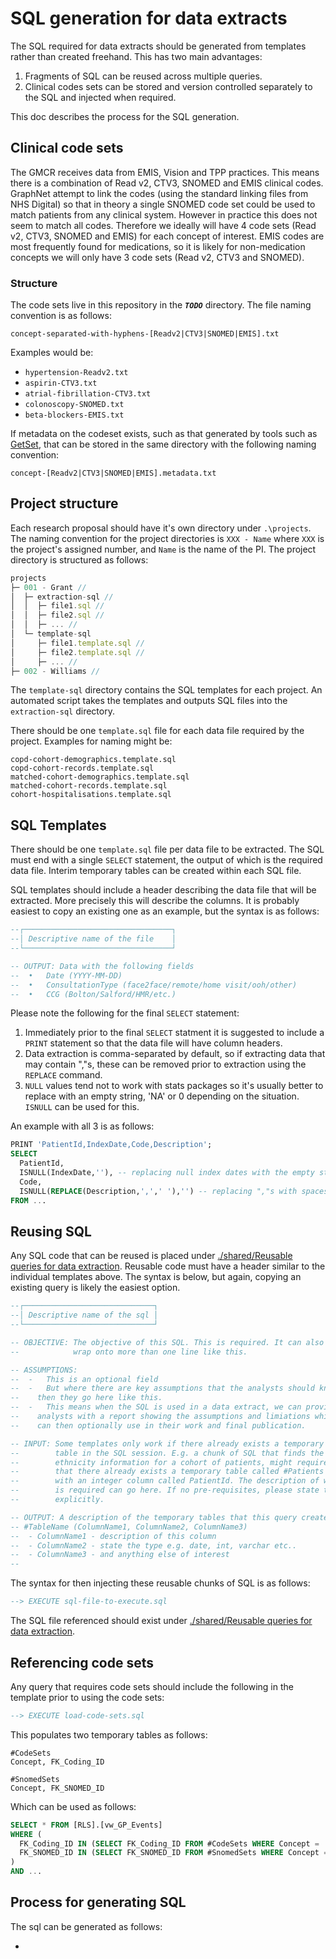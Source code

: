 # SQL generation for data extracts

The SQL required for data extracts should be generated from templates rather than created freehand. This has two main advantages:

1. Fragments of SQL can be reused across multiple queries.
2. Clinical codes sets can be stored and version controlled separately to the SQL and injected when required.

This doc describes the process for the SQL generation.

## Clinical code sets

The GMCR receives data from EMIS, Vision and TPP practices. This means there is a combination of Read v2, CTV3, SNOMED and EMIS clinical codes. GraphNet attempt to link the codes (using the standard linking files from NHS Digital) so that in theory a single SNOMED code set could be used to match patients from any clinical system. However in practice this does not seem to match all codes. Therefore we ideally will have 4 code sets (Read v2, CTV3, SNOMED and EMIS) for each concept of interest. EMIS codes are most frequently found for medications, so it is likely for non-medication concepts we will only have 3 code sets (Read v2, CTV3 and SNOMED).

### Structure

The code sets live in this repository in the **_`TODO`_** directory. The file naming convention is as follows:

```
concept-separated-with-hyphens-[Readv2|CTV3|SNOMED|EMIS].txt
```

Examples would be:

- `hypertension-Readv2.txt`
- `aspirin-CTV3.txt`
- `atrial-fibrillation-CTV3.txt`
- `colonoscopy-SNOMED.txt`
- `beta-blockers-EMIS.txt`

If metadata on the codeset exists, such as that generated by tools such as [GetSet](https://getset.ga), that can be stored in the same directory with the following naming convention:

```
concept-[Readv2|CTV3|SNOMED|EMIS].metadata.txt
```

## Project structure

Each research proposal should have it's own directory under `.\projects`. The naming convention for the project directories is `XXX - Name` where `XXX` is the project's assigned number, and `Name` is the name of the PI. The project directory is structured as follows:

```js
projects
├─ 001 - Grant //
│  ├─ extraction-sql //
│  │  ├─ file1.sql //
│  │  ├─ file2.sql //
│  │  ├─ ... //
│  └─ template-sql
│     ├─ file1.template.sql //
│     ├─ file2.template.sql //
│     ├─ ... //
├─ 002 - Williams //
```

The `template-sql` directory contains the SQL templates for each project. An automated script takes the templates and outputs SQL files into the `extraction-sql` directory.

There should be one `template.sql` file for each data file required by the project. Examples for naming might be:

```
copd-cohort-demographics.template.sql
copd-cohort-records.template.sql
matched-cohort-demographics.template.sql
matched-cohort-records.template.sql
cohort-hospitalisations.template.sql
```

## SQL Templates

There should be one `template.sql` file per data file to be extracted. The SQL must end with a single `SELECT` statement, the output of which is the required data file. Interim temporary tables can be created within each SQL file.

SQL templates should include a header describing the data file that will be extracted. More precisely this will describe the columns. It is probably easiest to copy an existing one as an example, but the syntax is as follows:

```SQL
--┌─────────────────────────────────┐
--│ Descriptive name of the file    │
--└─────────────────────────────────┘

-- OUTPUT: Data with the following fields
-- 	•	Date (YYYY-MM-DD)
--	•	ConsultationType (face2face/remote/home visit/ooh/other)
-- 	•	CCG (Bolton/Salford/HMR/etc.)
```

Please note the following for the final `SELECT` statement:

1. Immediately prior to the final `SELECT` statment it is suggested to include a `PRINT` statement so that the data file will have column headers.
2. Data extraction is comma-separated by default, so if extracting data that may contain ","s, these can be removed prior to extraction using the `REPLACE` command.
3. `NULL` values tend not to work with stats packages so it's usually better to replace with an empty string, 'NA' or 0 depending on the situation. `ISNULL` can be used for this.

An example with all 3 is as follows:

```sql
PRINT 'PatientId,IndexDate,Code,Description';
SELECT
  PatientId,
  ISNULL(IndexDate,''), -- replacing null index dates with the empty string
  Code,
  ISNULL(REPLACE(Description,',',' '),'') -- replacing ","s with spaces and replacing NULL values
FROM ...
```

## Reusing SQL

Any SQL code that can be reused is placed under [./shared/Reusable queries for data extraction](../shared/Reusable%20queries%20for%20data%20extraction). Reusable code must have a header similar to the individual templates above. The syntax is below, but again, copying an existing query is likely the easiest option.

```sql
--┌─────────────────────────────┐
--│ Descriptive name of the sql │
--└─────────────────────────────┘

-- OBJECTIVE: The objective of this SQL. This is required. It can also
--            wrap onto more than one line like this.

-- ASSUMPTIONS:
--	-	This is an optional field
--	-	But where there are key assumptions that the analysts should know about
--    then they go here like this.
--	-	This means when the SQL is used in a data extract, we can provide the
--    analysts with a report showing the assumptions and limiations which they
--    can then optionally use in their work and final publication.

-- INPUT: Some templates only work if there already exists a temporary
--        table in the SQL session. E.g. a chunk of SQL that finds the
--        ethnicity information for a cohort of patients, might require
--        that there already exists a temporary table called #Patients
--        with an integer column called PatientId. The description of what
--        is required can go here. If no pre-requisites, please state that
--        explicitly.

-- OUTPUT: A description of the temporary tables that this query creates
-- #TableName (ColumnName1, ColumnName2, ColumnName3)
-- 	- ColumnName1 - description of this column
--	- ColumnName2 - state the type e.g. date, int, varchar etc..
--	- ColumnName3 - and anything else of interest
--
```

The syntax for then injecting these reusable chunks of SQL is as follows:

```sql
--> EXECUTE sql-file-to-execute.sql
```

The SQL file referenced should exist under [./shared/Reusable queries for data extraction](../shared/Reusable%20queries%20for%20data%20extraction).

## Referencing code sets

Any query that requires code sets should include the following in the template prior to using the code sets:

```sql
--> EXECUTE load-code-sets.sql
```

This populates two temporary tables as follows:

```
#CodeSets
Concept, FK_Coding_ID

#SnomedSets
Concept, FK_SNOMED_ID
```

Which can be used as follows:

```sql
SELECT * FROM [RLS].[vw_GP_Events]
WHERE (
  FK_Coding_ID IN (SELECT FK_Coding_ID FROM #CodeSets WHERE Concept = 'hypertension') OR
  FK_SNOMED_ID IN (SELECT FK_SNOMED_ID FROM #SnomedSets WHERE Concept = 'hypertension')
)
AND ...
```

## Process for generating SQL

The sql can be generated as follows:

-
